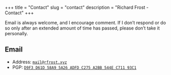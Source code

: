 +++
title = "Contact"
slug = "contact"
description = "Richard Frost - Contact"
+++

Email is always welcome, and I encourage comment. If I don’t respond or do so only after an extended amount of time has passed, please don’t take it personally.

## Email

- Address: [`mail@rfrost.xyz`](mailto:mail@rfrost.xyz?subject=Website%20enquiry)
- PGP: [`D9F3 D61D 58A9 5A26 ADFD C275 A2BB 544E C711 93C1`](/rf.asc)
